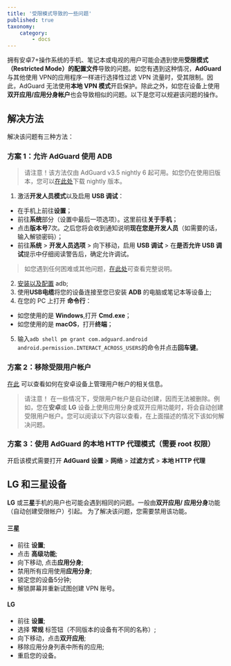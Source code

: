 ```yaml
---
title: '受限模式导致的一些问题'
published: true
taxonomy:
    category:
        - docs
---
```



拥有安卓7+操作系统的手机、笔记本或电视的用户可能会遇到使用**受限模式（Restricted Mode）的配置文件**导致的问题。如您有遇到这种情况，**AdGuard** 与其他使用 VPN的应用程序一样进行选择性过滤 VPN 流量时，受其限制。因此，AdGuard 无法使用**本地 VPN 模式**开启保护。除此之外，如您在设备上使用**双开应用/应用分身帐户**也会导致相似的问题。以下是您可以规避该问题的操作。

## 解决方法

解决该问题有三种方法：

### 方案 1：允许 AdGuard 使用 ADB

> 请注意！该方法仅由 AdGuard v3.5 nightly 6 起可用。如您仍在使用旧版本，您可以[在此处](https://adguard.com/beta.html)下载 nightly 版本。

1. 激活**开发人员模式**以及启用 **USB 调试**：
- 在手机上前往**设置**；
- 前往**系统**部分（设置中最后一项选项）。这里前往**关于手机**；
- 点击**版本号**7次。之后您将会收到通知说明**现在您是开发人员**（如需要的话，输入解锁密码）；
- 前往**系统** > **开发人员选项** > 向下移动，启用 **USB 调试** > 在**是否允许 USB 调试**提示中仔细阅读警告后，确定允许调试。 

>  如您遇到任何困难或其他问题，[在此处]( https://developer.android.com/studio/debug/dev-options)可查看完整说明。

2. [安装以及配置](https://www.xda-developers.com/install-adb-windows-macos-linux/) adb;
3. 使用**USB电缆**将您的设备连接至您已安装 **ADB** 的电脑或笔记本等设备上;
4. 在您的 PC 上打开 **命令行**：
- 如您使用的是 **Windows**,打开 **Cmd.exe**；
- 如您使用的是 **macOS**，打开**终端**；  
5. 输入` adb shell pm grant com.adguard.android android.permission.INTERACT_ACROSS_USERS `的命令并点击**回车键**。

### 方案 2：移除受限用户帐户

[在此](https://support.google.com/a/answer/6223444) 可以查看如何在安卓设备上管理用户帐户的相关信息。

> 请注意！ 在一些情况下，受限用户帐户是自动创建，因而无法被删除。例如，您在**安卓**或 **LG** 设备上使用应用分身或双开应用功能时，将会自动创建受限用户帐户。您可以阅读以下内容以查看，在上面描述的情况下该如何解决问题。

### 方案 3：使用 AdGuard 的本地 HTTP 代理模式（需要 root 权限）

开启该模式需要打开 **AdGuard 设置** > **网络** > **过滤方式** > **本地 HTTP 代理**

## LG 和三星设备

**LG** 或**三星**手机的用户也可能会遇到相同的问题。一般由**双开应用/ 应用分身**功能（自动创建受限帐户）引起。
为了解决该问题，您需要禁用该功能。

#### 三星

- 前往 **设置**;
- 点击 **高级功能**;
- 向下移动, 点击**应用分身**;
- 禁用所有应用使用**应用分身**;
- 锁定您的设备5分钟;
- 解锁屏幕并重新试图创建 VPN 账号。

#### LG

- 前往 **设置**;
- 选择 **常规** 标签钮（不同版本的设备有不同的名称）;
- 向下移动，点击**双开应用**;
- 移除应用分身列表中所有的应用;
- 重启您的设备。
